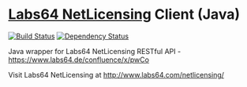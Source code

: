 # [Labs64 NetLicensing](http://www.labs64.com/netlicensing/) Client (Java)

[![Build Status](https://travis-ci.org/r-brown/NetLicensingClient-java.svg?branch=master)](https://travis-ci.org/r-brown/NetLicensingClient-java)
[![Dependency Status](https://www.versioneye.com/user/projects/53a5933f83add70cd400000f/badge.svg?style=flat)](https://www.versioneye.com/user/projects/53a5933f83add70cd400000f)

Java wrapper for Labs64 NetLicensing RESTful API - https://www.labs64.de/confluence/x/pwCo

Visit Labs64 NetLicensing at http://www.labs64.com/netlicensing/

